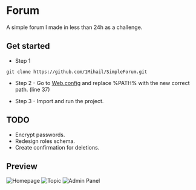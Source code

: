 # Forum
A simple forum I made in less than 24h as a challenge.

## Get started
* Step 1
```
git clone https://github.com/1Mihail/SimpleForum.git
```

* Step 2 - Go to [Web.config](https://github.com/1Mihail/SimpleForum/blob/master/Web.config) and replace %PATH% with the new correct path. (line 37)

* Step 3 - Import and run the project.

## TODO
* Encrypt passwords.
* Redesign roles schema.
* Create confirmation for deletions.

## Preview
![Homepage](https://raw.githubusercontent.com/1Mihail/SimpleForum/master/Screenshots/Screenshot1.jpg)
![Topic](https://raw.githubusercontent.com/1Mihail/SimpleForum/master/Screenshots/Screenshot2.jpg)
![Admin Panel](https://raw.githubusercontent.com/1Mihail/SimpleForum/master/Screenshots/Screenshot3.jpg)
